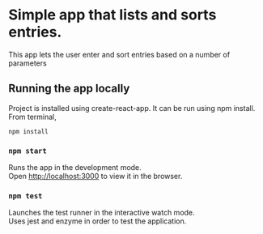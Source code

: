# Simple app that lists and sorts entries.

This app lets the user enter and sort entries based on a number of parameters

## Running the app locally

Project is installed using create-react-app. It can be run using npm install. From terminal,

```shell
npm install
```

### `npm start`

Runs the app in the development mode.\
Open [http://localhost:3000](http://localhost:3000) to view it in the browser.

### `npm test`

Launches the test runner in the interactive watch mode.\
Uses jest and enzyme in order to test the application.
